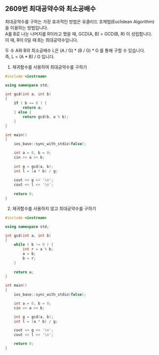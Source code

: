 2609번 최대공약수와 최소공배수
------------------------

최대공약수를 구하는 가장 효과적인 방법은 유클리드 호제법(Euclidean Algorithm) 을 이용하는 방법입니다.  
A를 B로 나눈 나머지를 R이라고 했을 때, GCD(A, B) = GCD(B, R) 이 성립합니다.  
이 때, R이 0일 때 B는 최대공약수입니다.  

두 수 A와 B의 최소공배수 L은 (A / G) * (B / G) * G 를 통해 구할 수 있습니다.  
즉, L = (A * B) / G 입니다.

1. 재귀함수를 사용하여 최대공약수를 구하기

~~~ cpp
#include <iostream>

using namespace std;

int gcd(int a, int b) 
{
    if ( b == 0 ) {
        return a;
    } else {
        return gcd(b, a % b);
    }
}

int main()
{
    ios_base::sync_with_stdio(false);

    int a = 0, b = 0;
    cin >> a >> b;
    
    int g = gcd(a, b);
    int l = (a * b) / g;
    
    cout << g << '\n';
    cout << l << '\n';
    
    return 0;
}
~~~

2. 재귀함수를 사용하지 않고 최대공약수를 구하기

~~~ cpp
#include <iostream>

using namespace std;

int gcd(int a, int b)
{
    while ( b != 0 ) {
        int r = a % b;
        a = b;
        b = r;
    }
    
    return a;
}

int main()
{
    ios_base::sync_with_stdio(false);

    int a = 0, b = 0;
    cin >> a >> b;

    int g = gcd(a, b);
    int l = (a * b) / g;

    cout << g << '\n';
    cout << l << '\n';

    return 0;
}
~~~
